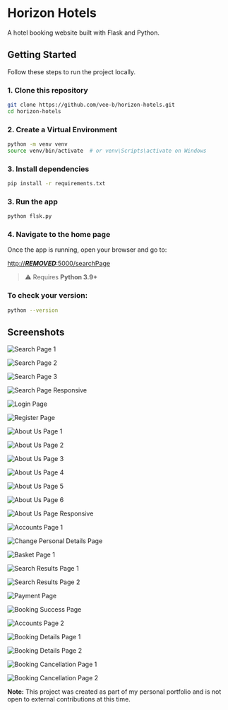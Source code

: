 # Horizon Hotels

A hotel booking website built with Flask and Python.

## Getting Started

Follow these steps to run the project locally.

### 1. Clone this repository

```bash
git clone https://github.com/vee-b/horizon-hotels.git 
cd horizon-hotels
```

### 2. Create a Virtual Environment

```bash
python -m venv venv
source venv/bin/activate  # or venv\Scripts\activate on Windows
```

### 3. Install dependencies

```bash
pip install -r requirements.txt
```

### 3. Run the app

```bash
python flsk.py
```

### 4. Navigate to the home page

Once the app is running, open your browser and go to:

[http://***REMOVED***:5000/searchPage](http://***REMOVED***:5000/searchPage)


> ⚠️ Requires **Python 3.9+**

### To check your version:

```bash
python --version
```

## Screenshots

![Search Page 1](./assets/search-page-1.png)   

![Search Page 2](./assets/search-page-2.png)  

![Search Page 3](./assets/search-page-3.png)  

![Search Page Responsive](./assets/search-page-responsive.png)  

![Login Page](./assets/login-page.png)  

![Register Page](./assets/register-page.png)  

![About Us Page 1](./assets/about-us-page-1.png)  

![About Us Page 2](./assets/about-us-page-2.png)  

![About Us Page 3](./assets/about-us-page-3.png)  

![About Us Page 4](./assets/about-us-page-4.png)  

![About Us Page 5](./assets/about-us-page-5.png)  

![About Us Page 6](./assets/about-us-page-6.png)  

![About Us Page Responsive](./assets/about-us-page-responsive.png)  

![Accounts Page 1](./assets/accounts-page-1.png)  

![Change Personal Details Page](./assets/change-personal-details-page.png)  

![Basket Page 1](./assets/basket-page-1.png)  

![Search Results Page 1](./assets/search-results-page-1.png)  

![Search Results Page 2](./assets/search-results-page-2.png)  

![Payment Page](./assets/payment-page.png)  

![Booking Success Page](./assets/booking-success-page.png)  

![Accounts Page 2](./assets/accounts-page-2.png)  

![Booking Details Page 1](./assets/booking-details-page-1.png)  

![Booking Details Page 2](./assets/booking-details-page-2.png)  

![Booking Cancellation Page 1](./assets/booking-cancellation-page-1.png)  

![Booking Cancellation Page 2](./assets/booking-cancellation-page-2.png)  

**Note:** This project was created as part of my personal portfolio and is not open to external contributions at this time.
